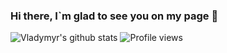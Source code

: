 ### Hi there, I`m glad to see you on my page 👋

<!--
**created-with-love/created-with-love** is a ✨ _special_ ✨ repository because its `README.md` (this file) appears on your GitHub profile.

Here are some ideas to get you started:

- 🔭 I’m currently working on ...
- 🌱 I’m currently learning ...
- 👯 I’m looking to collaborate on ...
- 🤔 I’m looking for help with ...
- 💬 Ask me about ...
- 📫 How to reach me: ...
- 😄 Pronouns: ...
- ⚡ Fun fact: ...
-->


![Vladymyr's github stats](https://github-readme-stats.vercel.app/api?username=anuraghazra&show_icons=true&theme=radical)
![Profile views](https://gpvc.arturio.dev/[created-with-love])
